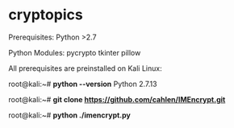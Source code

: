 # cryptopics

Prerequisites:
  Python >2.7

Python Modules:
  pycrypto
  tkinter
  pillow

All prerequisites are preinstalled on Kali Linux:

root@kali:~# **python --version**
Python 2.7.13

root@kali:~# **git clone https://github.com/cahlen/IMEncrypt.git**

root@kali:~# **python ./imencrypt.py**

